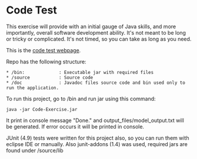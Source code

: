 Code Test
====================

This exercise will provide with an initial gauge of Java skills, and more importantly, overall software development ability. It's not meant to be long or tricky or complicated. It's not timed, so you can take as long as you need.

This is the [code test webpage](http://cyrusinnovation.com/code_test).

Repo has the following structure:

	* /bin: 			: Executable jar with required files
	* /source			: Source code
	* /doc 				: Javadoc files source code and bin used only to run the application. 

To run this project, go to /bin and run jar using this command:

	java -jar Code-Exercise.jar

It print in console message "Done." and output_files/model_output.txt will be generated. If error occurs it will be printed in console.

JUnit (4.9) tests were written for this project also, so you can run them with eclipse IDE or manually. Also junit-addons (1.4) was used, required jars are found under /source/lib